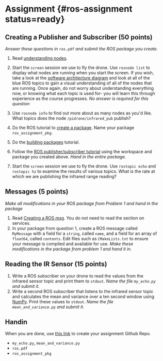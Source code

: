# Assignment {#ros-assignment status=ready}

## Creating a Publisher and Subscriber (50 points)

*Answer these questions in `ros.pdf`  and submit the ROS package you create.*

1. Read [understanding nodes](http://wiki.ros.org/ROS/Tutorials/UnderstandingNodes).
2. Start the `screen` session we use to fly the drone. Use `rosnode list` to display what nodes are running when you start the screen. If you wish, take a look at the [software architecture diagram](https://docs-brown.duckietown.org/opmanual_sky/out/software_architecture_assignment.html#sec:software-architecture-assignment) and look at all of the blue ROS topics to gain a visual understanding of all of the nodes that are running. Once again, do not worry about understanding everything now, or knowing what each topic is used for- you will learn this through experience as the course progresses. *No answer is required for this question*
3. Use `rosnode info` to find out more about as many nodes as you'd like. What topics does the node
   `/pidrone/infrared_pub` publish?
4. Do the ROS tutorial to [create a package](http://wiki.ros.org/ROS/Tutorials/CreatingPackage). Name your package `ros_assignment_pkg`.
5. Do the [building packages](http://wiki.ros.org/ROS/Tutorials/BuildingPackages) tutorial.

6. Follow the [ROS publisher/subscriber tutorial](http://wiki.ros.org/ROS/Tutorials/WritingPublisherSubscriber%28python%29) using the workspace and package you created above. *Hand in the entire package.*
7. Start the `screen` session we use to fly the drone. Use `rostopic echo` and `rostopic hz` to examine the results of various topics. What is the rate at which we are publishing the infrared range reading?

## Messages (5 points)

*Make all modifications in your ROS package from Problem 1 and hand in the package*

1. Read [Creating a ROS msg](https://wiki.ros.org/ROS/Tutorials/CreatingMsgAndSrv). You do not need to read the section on services.
2. In your package from question 1, create a ROS message called `MyMessage`
   with a field for a `string`, called `name`, and a field for an array of
   `float64`, called `contents`. Edit files such as `CMakeLists.txt` to ensure
   your message is compiled and available for use. *Make these modifications in the package from problem 1 and hand it in.*

## Reading the IR Sensor (15 points)

1. Write a ROS subscriber on your drone to read the values from the infrared
   sensor topic and print them to `stdout`. *Name the file `my_echo.py` and
   submit it.*
2. Write a second ROS subscriber that listens to the infrared sensor topic and
   calculates the mean and variance over a ten second window using
   [NumPy](https://jakevdp.github.io/PythonDataScienceHandbook/02.02-the-basics-of-numpy-arrays.html). Print these values to `stdout`. *Name the file `mean_and_variance.py` and submit it.*

## Handin

When you are done, use [this link](https://classroom.github.com/a/K6YAGyXq) to create your assignment Github Repo.

- `my_echo.py`, `mean_and_variance.py`
- `ros.pdf`
- `ros_assignment_pkg`

